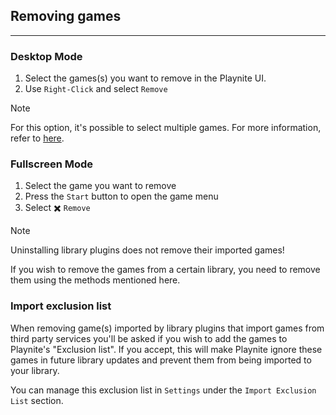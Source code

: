 ## Removing games
---------------------

### Desktop Mode

1. Select the games(s) you want to remove in the Playnite UI.
2. Use `Right-Click` and select  `Remove`

> [!NOTE]
>For this option, it's possible to select multiple games. For more information, refer to [here](../gettingStarted/playniteDesktopMode.md#tips).

### Fullscreen Mode

1. Select the game you want to remove
2. Press the `Start` button to open the game menu
3. Select ✖️ `Remove`

> [!NOTE]
> Uninstalling library plugins does not remove their imported games!
>
> If you wish to remove the games from a certain library, you need to remove them using the methods mentioned here.

### Import exclusion list
When removing game(s) imported by library plugins that import games from third party services you'll be asked if you wish to add the games to Playnite's "Exclusion list". If you accept, this will make Playnite ignore these games in future library updates and prevent them from being imported to your library.

You can manage this exclusion list in `Settings` under the `Import Exclusion List` section.